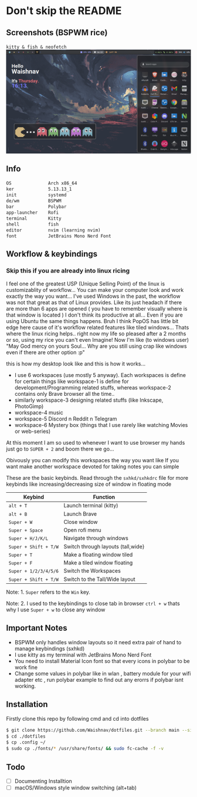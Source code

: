 # Don't skip the README
## Screenshots (BSPWM rice)
`kitty & fish & neofetch` 
<img src="https://raw.githubusercontent.com/Waishnav/dotfiles/main/screenshots/rofi_conky_pacman.png" align="center">

## Info 
```
OS              Arch x86_64
ker             5.13.13_1
init            systemd
de/wm           BSPWM
bar             Polybar
app-launcher    Rofi
terminal        Kitty
shell           fish
editor          nvim (learning nvim)
font            JetBrains Mono Nerd Font
```

## Workflow & keybindings
### Skip this if you are already into linux ricing
I feel one of the greatest USP (Unique Selling Point) of the linux is customizablity of workflow... You can make your computer look and work exactly the way you want...
I've used Windows in the past, the workflow was not that great as that of Linux provides. Like its just headach if there are more than 6 apps are opened ( you have to remember visually where is that window is located ) I don't think its productive at all... 
Even if you are using Ubuntu the same things happens. Bruh
I think PopOS has little bit edge here cause of it's workflow related features like tiled windows...
Thats where the linux ricing helps..
right now my life so pleased after a 2 months or so, using my rice you can't even Imagine! Now I'm like (to windows user) "May God mercy on yours Soul... Why are you still using crap like windows even if there are other option :p" 

this is how my desktop look like and this is how it works...
- I use 6 workspaces (use mostly 5 anyway). Each workspaces is define for certain things like workspace-1 is define for development/Programming related stuffs, whereas workspace-2 contains only Brave browser all the time..
- similarly workspace-3 designing related stuffs (like Inkscape, PhotoGimp)
- workspace-4 music
- workspace-5 Discord n Reddit n Telegram
- workspace-6 Mystery box (things that I use rarely like watching Movies or web-series)

At this moment I am so used to whenever I want to use browser my hands just go to `SUPER + 2` and boom there we go...

Obivously you can modify this workspaces the way you want like If you want make another workspace devoted for taking notes you can simple

These are the basic keybinds. Read through the `sxhkd/sxhkdrc` file for more keybinds like increasing/decreasing size of window in floating mode

|        Keybind           |                 Function                 |
| ------------------------ | ---------------------------------------- |
| `alt + T`                | Launch terminal (kitty)                  |
| `alt + B`                | Launch Brave                             |
| `Super + W`              | Close window                             |
| `Super + Space`          | Open rofi menu                           |
| `Super + H/J/K/L`        | Navigate through windows                 |
| `Super + Shift + T/W`    | Switch through layouts (tall,wide}       |
| `Super + T`              | Make a floating window tiled             |
| `Super + F`              | Make a tiled window floating             |
| `Super + 1/2/3/4/5/6`    | Switch the Workspaces                    |
| `Super + Shift + T/W`    | Switch to the Tall/Wide layout           |

Note: 1. `Super` refers to the `Win` key.

Note: 2. I used to the keybindings to close tab in browser `ctrl + w` thats why I use `Super + w` to close any window

## Important Notes
- BSPWM only handles window layouts so it need extra pair of hand to manage keybindings (sxhkd)
- I use kitty as my terminal with JetBrains Mono Nerd Font 
- You need to install Material Icon font so that every icons in polybar to be work fine
- Change some values in polybar like in wlan , battery module for your wifi adapter etc , run polybar example to find out any erorrs if polybar isnt working.

## Installation 
Firstly clone this repo by following cmd and cd into dotfiles
```bash
$ git clone https://github.com/Waishnav/dotfiles.git --branch main --single-branch
$ cd ./dotfiles
$ cp .config ~/
$ sudo cp ./fonts/* /usr/share/fonts/ && sudo fc-cache -f -v
```
## Todo
- [ ] Documenting Installtion
- [ ] macOS/Windows style window switching (alt+tab)
